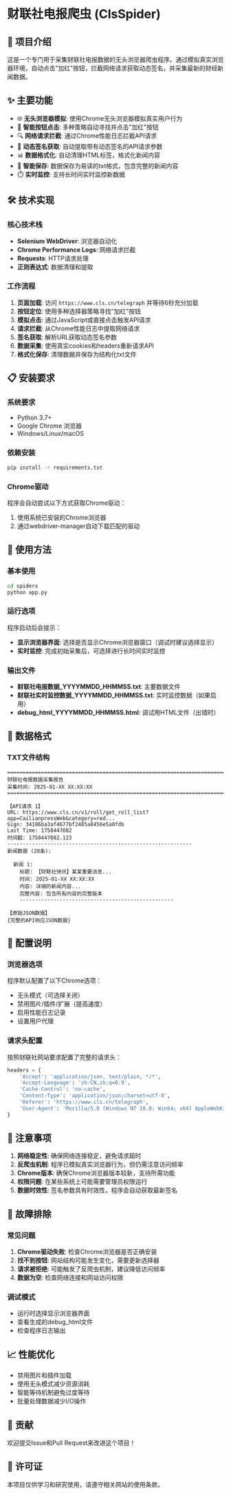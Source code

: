 # 财联社电报爬虫 (ClsSpider)

## 📖 项目介绍

这是一个专门用于采集财联社电报数据的无头浏览器爬虫程序。通过模拟真实浏览器环境，自动点击"加红"按钮，拦截网络请求获取动态签名，并采集最新的财经新闻数据。

## ✨ 主要功能

- 🌐 **无头浏览器模拟**: 使用Chrome无头浏览器模拟真实用户行为
- 🎯 **智能按钮点击**: 多种策略自动寻找并点击"加红"按钮
- 🔍 **网络请求拦截**: 通过Chrome性能日志拦截API请求
- 🔐 **动态签名获取**: 自动提取带有动态签名的API请求参数
- 📊 **数据格式化**: 自动清理HTML标签，格式化新闻内容
- 💾 **智能保存**: 数据保存为易读的txt格式，包含完整的新闻内容
- ⏱️ **实时监控**: 支持长时间实时监控新数据

## 🛠️ 技术实现

### 核心技术栈
- **Selenium WebDriver**: 浏览器自动化
- **Chrome Performance Logs**: 网络请求拦截
- **Requests**: HTTP请求处理
- **正则表达式**: 数据清理和提取

### 工作流程
1. **页面加载**: 访问 `https://www.cls.cn/telegraph` 并等待6秒充分加载
2. **按钮定位**: 使用多种选择器策略寻找"加红"按钮
3. **模拟点击**: 通过JavaScript或直接点击触发API请求
4. **请求拦截**: 从Chrome性能日志中提取网络请求
5. **签名获取**: 解析URL获取动态签名参数
6. **数据采集**: 使用真实cookies和headers重新请求API
7. **格式化保存**: 清理数据并保存为结构化txt文件

## 📋 安装要求

### 系统要求
- Python 3.7+
- Google Chrome 浏览器
- Windows/Linux/macOS

### 依赖安装
```bash
pip install -r requirements.txt
```

### Chrome驱动
程序会自动尝试以下方式获取Chrome驱动：
1. 使用系统已安装的Chrome浏览器
2. 通过webdriver-manager自动下载匹配的驱动

## 🚀 使用方法

### 基本使用
```bash
cd spiderx
python app.py
```

### 运行选项
程序启动后会提示：
- **显示浏览器界面**: 选择是否显示Chrome浏览器窗口（调试时建议选择显示）
- **实时监控**: 完成初始采集后，可选择进行长时间实时监控

### 输出文件
- **财联社电报数据_YYYYMMDD_HHMMSS.txt**: 主要数据文件
- **财联社实时监控数据_YYYYMMDD_HHMMSS.txt**: 实时监控数据（如果启用）
- **debug_html_YYYYMMDD_HHMMSS.html**: 调试用HTML文件（出错时）

## 📄 数据格式

### TXT文件结构
```
================================================================================
财联社电报数据采集报告
采集时间: 2025-01-XX XX:XX:XX
================================================================================

【API请求 1】
URL: https://www.cls.cn/v1/roll/get_roll_list?app=CailianpressWeb&category=red...
Sign: 34186ba3af4677bf2485a8456e5a0fdb
Last Time: 1758447082
时间戳: 1758447082.123
------------------------------------------------------------
新闻数据 (20条):

  新闻 1:
    标题: 【财联社快讯】某某重要消息...
    时间: 2025-01-XX XX:XX:XX
    内容: 详细的新闻内容...
    完整内容: 包含所有内容的完整版本
    --------------------------------------------------
    
【原始JSON数据】
{完整的API响应JSON数据}
```

## 🔧 配置说明

### 浏览器选项
程序默认配置了以下Chrome选项：
- 无头模式（可选择关闭）
- 禁用图片/插件/扩展（提高速度）
- 启用性能日志记录
- 设置用户代理

### 请求头配置
按照财联社网站要求配置了完整的请求头：
```python
headers = {
    'Accept': 'application/json, text/plain, */*',
    'Accept-Language': 'zh-CN,zh;q=0.9',
    'Cache-Control': 'no-cache',
    'Content-Type': 'application/json;charset=utf-8',
    'Referer': 'https://www.cls.cn/telegraph',
    'User-Agent': 'Mozilla/5.0 (Windows NT 10.0; Win64; x64) AppleWebKit/537.36...'
}
```

## 🚨 注意事项

1. **网络稳定性**: 确保网络连接稳定，避免请求超时
2. **反爬虫机制**: 程序已模拟真实浏览器行为，但仍需注意访问频率
3. **Chrome版本**: 确保Chrome浏览器版本较新，支持所需功能
4. **权限问题**: 在某些系统上可能需要管理员权限运行
5. **数据时效性**: 签名参数具有时效性，程序会自动获取最新签名

## 🐛 故障排除

### 常见问题
1. **Chrome驱动失败**: 检查Chrome浏览器是否正确安装
2. **找不到按钮**: 网站结构可能发生变化，需要更新选择器
3. **请求被拒绝**: 可能触发了反爬虫机制，建议降低访问频率
4. **数据为空**: 检查网络连接和网站访问权限

### 调试模式
- 运行时选择显示浏览器界面
- 查看生成的debug_html文件
- 检查程序日志输出

## 📈 性能优化

- 禁用图片和插件加载
- 使用无头模式减少资源消耗
- 智能等待机制避免过度等待
- 批量处理数据减少I/O操作

## 🤝 贡献

欢迎提交Issue和Pull Request来改进这个项目！

## 📄 许可证

本项目仅供学习和研究使用，请遵守相关网站的使用条款。 